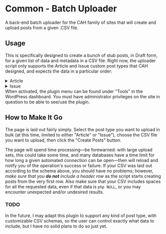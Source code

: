 # Common - Batch Uploader #

A back-end batch uploader for the CAH family of sites that will create and upload posts from a given .CSV file.


## Usage ##
This is specifically designed to create a bunch of stub posts, in Draft form, for a given list of data and metadata in a CSV file. Right now, the uploader script only supports the Article and Issue custom post types that CAH designed, and expects the data in a particular order:
<details>
    <summary>Article</summary>
    <p>
    * Post title
    * Post content
    * First author's last name
    * First author's first name
    * List of any other authors
    * Magazine issue the article belongs to (if any)
    * Start page
    * End page
    * Purchase URL
    * DOI
    * Post excerpt
    * Abstract
    * Author info
    * Author URL
    * Author of reviewed work (for book reviews)
    * Title of reviewed work (for book reviews)
    * URL of reviewed work (for book reviews)
    * A list of tags (separated by commas)
    </p>
</details>
<details>
    <summary>Issue</summary>
    <p>
    * Issue title
    * Volume number
    * Issue number
    * Title of journal
    * Publication date (_e.g._, "01/01/1970")
    * Cover date (_e.g._, "Winter 1970)
    * Cover image URL
    * Issue theme
    * ISBN
    * ISSN
    * Purchase URL
    </p>
</details>
When activated, the plugin menu can be found under "Tools" in the WordPress dashboard. You must have administrator privileges on the site in question to be able to see/use the plugin.

## How to Make It Go ##
The page is laid out fairly simply. Select the post type you want to upload in bulk (at this time, limited to either "Article" or "Issue"), choose the CSV file you want to upload, then click the "Create Posts" button.

The page will spend time processing—be forewarned: with large upload sets, this could take some time, and many databases have a time limit for how long a given automated connection can be open—then will reload and notify you of the operation's success or failure. If your CSV was laid out according to the schema above, you should have no problems; however, _make sure that you **do not** include a header row_ as the script starts creating posts from the very first row. Also make sure that your CSV includes spaces for all the requested data, even if that data is ```php NULL```, or you may encounter unexpected and/or undesired results.

### TODO ###
In the future, I may adapt this plugin to support any kind of post type, with customizable CSV schemas, so the user can control exactly what data to include, but I have no solid plans to do so just yet.
